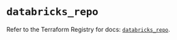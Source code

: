 # `databricks_repo`

Refer to the Terraform Registry for docs: [`databricks_repo`](https://registry.terraform.io/providers/databricks/databricks/1.77.0/docs/resources/repo).
